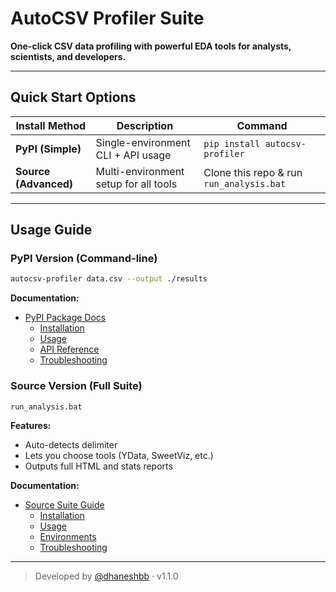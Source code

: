 # AutoCSV Profiler Suite

**One-click CSV data profiling with powerful EDA tools for analysts, scientists, and developers.**

---

## Quick Start Options

| Install Method | Description | Command |
|----------------|-------------|---------|
| **PyPI (Simple)** | Single-environment CLI + API usage | `pip install autocsv-profiler` |
| **Source (Advanced)** | Multi-environment setup for all tools | Clone this repo & run `run_analysis.bat` |

---

## Usage Guide

### PyPI Version (Command-line)

```bash
autocsv-profiler data.csv --output ./results
```

**Documentation:**
- [PyPI Package Docs](docs/docs/PyPI-Package-Docs.md)
  - [Installation](docs/docs/PyPI-Package-Docs.md#installation)
  - [Usage](docs/docs/PyPI-Package-Docs.md#usage)
  - [API Reference](docs/docs/PyPI-Package-Docs.md#api-reference)
  - [Troubleshooting](docs/docs/PyPI-Package-Docs.md#troubleshooting)

### Source Version (Full Suite)

```cmd
run_analysis.bat
```

**Features:**
- Auto-detects delimiter
- Lets you choose tools (YData, SweetViz, etc.)
- Outputs full HTML and stats reports

**Documentation:**
- [Source Suite Guide](docs/docs/Source-Suite-Guide.md)
  - [Installation](docs/docs/Source-Suite-Guide.md#installation)
  - [Usage](docs/docs/Source-Suite-Guide.md#usage)
  - [Environments](docs/docs/Source-Suite-Guide.md#environments)
  - [Troubleshooting](docs/docs/Source-Suite-Guide.md#troubleshooting)

---

> Developed by [@dhaneshbb](https://github.com/dhaneshbb) · v1.1.0
